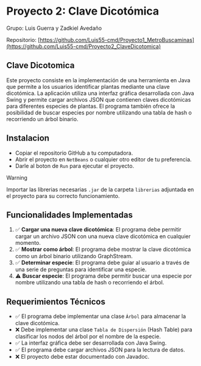# Proyecto 2: Clave Dicotómica
Grupo: Luis Guerra y Zadkiel Avedaño

Repositorio: [https://github.com/Luis55-cmd/Proyecto1_MetroBuscaminas](https://github.com/Luis55-cmd/Proyecto2_ClaveDicotomica)

## Clave Dicotomica
Este proyecto consiste en la implementación de una herramienta en Java que permite a los usuarios identificar plantas mediante una clave dicotómica. La aplicación utiliza una interfaz gráfica desarrollada con Java Swing y permite cargar archivos JSON que contienen claves dicotómicas para diferentes especies de plantas. El programa también ofrece la posibilidad de buscar especies por nombre utilizando una tabla de hash o recorriendo un árbol binario.

## Instalacion
- Copiar el repositorio GitHub a tu computadora.
- Abrir el proyecto en `NetBeans` o cualquier otro editor de tu preferencia.
- Darle al boton de `Run` para ejecutar el proyecto.
> [!WARNING]
> Importar las librerias necesarias `.jar` de la carpeta `librerias` adjuntada en el proyecto para su correcto funcionamiento.

## Funcionalidades Implementadas
1. ✅ **Cargar una nueva clave dicotómica**: El programa debe permitir cargar un archivo JSON con una nueva clave dicotómica en cualquier momento.
2. ✅ **Mostrar como árbol**: El programa debe mostrar la clave dicotómica como un árbol binario utilizando GraphStream.
3. ✅ **Determinar especie**: El programa debe guiar al usuario a través de una serie de preguntas para identificar una especie.
4. ⚠️ **Buscar especie**: El programa debe permitir buscar una especie por nombre utilizando una tabla de hash o recorriendo el árbol.

## Requerimientos Técnicos
- ✅ El programa debe implementar una clase `Árbol` para almacenar la clave dicotómica.
- ❌ Debe implementar una clase `Tabla de Dispersión` (Hash Table) para clasificar los nodos del árbol por el nombre de la especie.
- ✅ La interfaz gráfica debe ser desarrollada con Java Swing.
- ✅ El programa debe cargar archivos JSON para la lectura de datos.
- ❌ El proyecto debe estar documentado con Javadoc.
